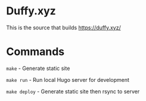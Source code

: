 Duffy.xyz
=========

This is the source that builds https://duffy.xyz/


# Commands

`make` - Generate static site

`make run` - Run local Hugo server for development

`make deploy` - Generate static site then rsync to server
